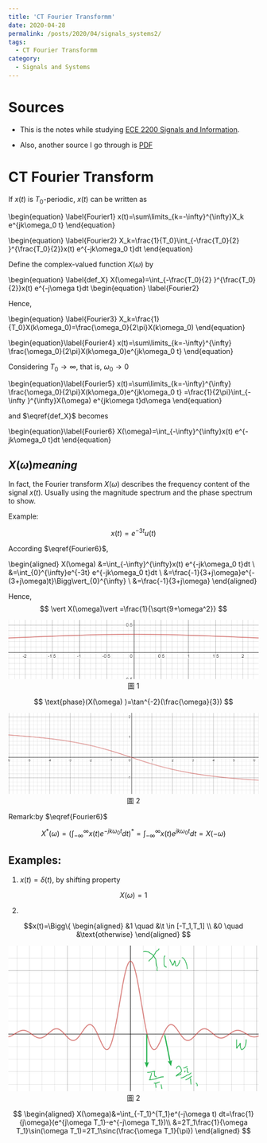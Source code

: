 ```yaml
---
title: 'CT Fourier Transformm'
date: 2020-04-28
permalink: /posts/2020/04/signals_systems2/
tags:
  - CT Fourier Transformm
category:
  - Signals and Systems
---
```



# Sources 
- This is the notes while studying [ECE 2200 Signals and Information](https://www.youtube.com/watch?v=pKBiM809pHg&list=PLbRC1c7YJfgBuWDCFI8kVYfdd_GnOkKmm).

- Also, another source I go through is [PDF](https://pages.jh.edu/~bcooper8/sigma_files/courses/214/signalsandsystemsnotes.pdf)


# CT Fourier Transform
If $x(t)$ is $T_0$-periodic, $x(t)$ can be written as 

\begin{equation} \label{Fourier1}
x(t)=\sum\limits_{k=-\infty}^{\infty}X_k e^{jk\omega_0 t}
\end{equation}

\begin{equation} \label{Fourier2}
X_k=\frac{1}{T_0}\int_{-\frac{T_0}{2} }^{\frac{T_0}{2}}x(t) e^{-jk\omega_0 t}dt 
\end{equation}

Define the complex-valued function $X(\omega)$ by

\begin{equation} \label{def_X}
X(\omega)=\int_{-\frac{T_0}{2} }^{\frac{T_0}{2}}x(t) e^{-j\omega t}dt 
\begin{equation} \label{Fourier2}

Hence,

\begin{equation} \label{Fourier3}
X_k=\frac{1}{T_0}X(k\omega_0)=\frac{\omega_0}{2\pi}X(k\omega_0)
\end{equation}

\begin{equation}\label{Fourier4}
x(t)=\sum\limits_{k=-\infty}^{\infty} \frac{\omega_0}{2\pi}X(k\omega_0)e^{jk\omega_0 t}
\end{equation}

Considering $T_0 \rightarrow \infty$, that is, $\omega_0 \rightarrow 0$


\begin{equation}\label{Fourier5}
x(t)=\sum\limits_{k=-\infty}^{\infty} \frac{\omega_0}{2\pi}X(k\omega_0)e^{jk\omega_0 t}
=\frac{1}{2\pi}\int_{-\infty }^{\infty}X(\omega) e^{jk\omega t}d\omega 
\end{equation}

and $\eqref{def_X}$ becomes

\begin{equation}\label{Fourier6}
X(\omega)=\int_{-\infty}^{\infty}x(t) e^{-jk\omega_0 t}dt 
\end{equation}

## $X(\omega) meaning$

In fact, the Fourier transform $X(\omega)$ describes the frequency content of the signal $x(t)$. Usually using the magnitude spectrum and the phase spectrum to show.

Example:

$$
x(t)=e^{-3t}u(t)
$$

According $\eqref{Fourier6}$,

\begin{aligned}
X(\omega)
&=\int_{-\infty}^{\infty}x(t) e^{-jk\omega_0 t}dt  \\
&=\int_{0}^{\infty}e^{-3t} e^{-jk\omega_0 t}dt  \\
&=\frac{-1}{3+j\omega}e^{-(3+j\omega)t}\Bigg\vert_{0}^{\infty} \\
&=\frac{-1}{3+j\omega}
\end{aligned}

Hence,
$$
\vert X(\omega)\vert =\frac{1}{\sqrt{9+\omega^2}}
$$


<div style="text-align:center" id="image1"><img src="/images/signal/signal1.png" /><br>圖 1</div>


$$
\text{phase}(X(\omega) )=\tan^{-2}(\frac{\omega}{3})
$$


<div style="text-align:center" id="image2"><img src="/images/signal/signal2.png" /><br>圖 2</div>

Remark:by $\eqref{Fourier6}$

$$
X^{*}(\omega)=(\int_{-\infty}^{\infty}x(t) e^{-jk\omega_0 t}dt)^*=\int_{-\infty}^{\infty}x(t) e^{jk\omega_0 t}dt=X(-\omega)
$$

## Examples:
1. $x(t)=\delta(t)$, by shifting property

$$
X(\omega)=1
$$

2. 
$$x(t)=\Bigg\{
    \begin{aligned}
    &1 \quad &\t \in [-T_1,T_1] \\
    &0 \quad &\text{otherwise}
    \end{aligned}
$$

<div style="text-align:center" id="image3"><img src="/images/signal/signal3.png" /><br>圖 2</div>

$$
 \begin{aligned}
X(\omega)&=\int_{-T_1}^{T_1}e^(-j\omega t) dt=\frac{1}{j\omega}(e^{j\omega T_1}-e^{-j\omega T_1})\\
&=2T_1\frac{1}{\omega T_1}\sin(\omega T_1)=2T_1\sinc(\frac{\omega T_1}{\pi})
 \end{aligned}
 $$
